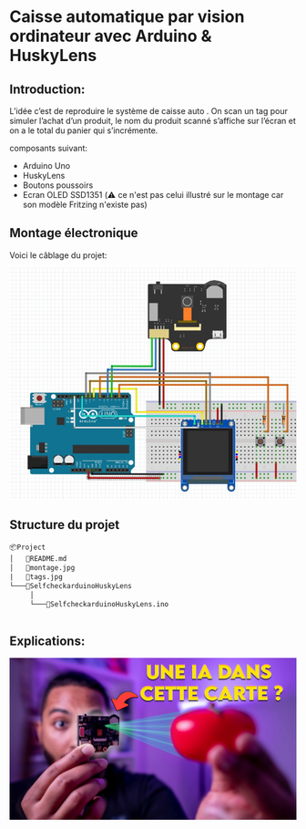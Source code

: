 # Caisse automatique par vision ordinateur avec Arduino & HuskyLens

## Introduction: 
L’idée c’est de reproduire le système de caisse auto . On scan un tag pour simuler l’achat d’un produit, le nom du produit scanné s’affiche sur l’écran et on a le total du panier qui s’incrémente.

composants suivant:
* Arduino Uno
* HuskyLens
* Boutons poussoirs
* Ecran OLED SSD1351 (:warning: ce n'est pas celui illustré sur le montage car son modèle Fritzing n'existe pas) 


## Montage électronique
Voici le câblage du projet:

![](montage.jpg#center)

## Structure du projet
```
📦Project
│   📜README.md
│   📜montage.jpg
|   📜tags.jpg
└───📂SelfcheckarduinoHuskyLens
     │
     └───📜SelfcheckarduinoHuskyLens.ino


```
## Explications:

<span style="display:block;text-align:center">

[![](minia.jpg#center)](https://youtu.be/UdwvAXWeUlc)

</span>


 
